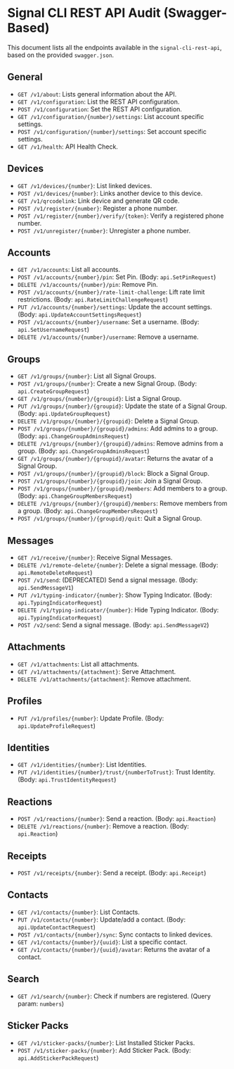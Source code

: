 # Signal CLI REST API Audit (Swagger-Based)

This document lists all the endpoints available in the `signal-cli-rest-api`, based on the provided `swagger.json`.

## General

- `GET /v1/about`: Lists general information about the API.
- `GET /v1/configuration`: List the REST API configuration.
- `POST /v1/configuration`: Set the REST API configuration.
- `GET /v1/configuration/{number}/settings`: List account specific settings.
- `POST /v1/configuration/{number}/settings`: Set account specific settings.
- `GET /v1/health`: API Health Check.

## Devices

- `GET /v1/devices/{number}`: List linked devices.
- `POST /v1/devices/{number}`: Links another device to this device.
- `GET /v1/qrcodelink`: Link device and generate QR code.
- `POST /v1/register/{number}`: Register a phone number.
- `POST /v1/register/{number}/verify/{token}`: Verify a registered phone number.
- `POST /v1/unregister/{number}`: Unregister a phone number.

## Accounts

- `GET /v1/accounts`: List all accounts.
- `POST /v1/accounts/{number}/pin`: Set Pin. (Body: `api.SetPinRequest`)
- `DELETE /v1/accounts/{number}/pin`: Remove Pin.
- `POST /v1/accounts/{number}/rate-limit-challenge`: Lift rate limit restrictions. (Body: `api.RateLimitChallengeRequest`)
- `PUT /v1/accounts/{number}/settings`: Update the account settings. (Body: `api.UpdateAccountSettingsRequest`)
- `POST /v1/accounts/{number}/username`: Set a username. (Body: `api.SetUsernameRequest`)
- `DELETE /v1/accounts/{number}/username`: Remove a username.

## Groups

- `GET /v1/groups/{number}`: List all Signal Groups.
- `POST /v1/groups/{number}`: Create a new Signal Group. (Body: `api.CreateGroupRequest`)
- `GET /v1/groups/{number}/{groupid}`: List a Signal Group.
- `PUT /v1/groups/{number}/{groupid}`: Update the state of a Signal Group. (Body: `api.UpdateGroupRequest`)
- `DELETE /v1/groups/{number}/{groupid}`: Delete a Signal Group.
- `POST /v1/groups/{number}/{groupid}/admins`: Add admins to a group. (Body: `api.ChangeGroupAdminsRequest`)
- `DELETE /v1/groups/{number}/{groupid}/admins`: Remove admins from a group. (Body: `api.ChangeGroupAdminsRequest`)
- `GET /v1/groups/{number}/{groupid}/avatar`: Returns the avatar of a Signal Group.
- `POST /v1/groups/{number}/{groupid}/block`: Block a Signal Group.
- `POST /v1/groups/{number}/{groupid}/join`: Join a Signal Group.
- `POST /v1/groups/{number}/{groupid}/members`: Add members to a group. (Body: `api.ChangeGroupMembersRequest`)
- `DELETE /v1/groups/{number}/{groupid}/members`: Remove members from a group. (Body: `api.ChangeGroupMembersRequest`)
- `POST /v1/groups/{number}/{groupid}/quit`: Quit a Signal Group.

## Messages

- `GET /v1/receive/{number}`: Receive Signal Messages.
- `DELETE /v1/remote-delete/{number}`: Delete a signal message. (Body: `api.RemoteDeleteRequest`)
- `POST /v1/send`: (DEPRECATED) Send a signal message. (Body: `api.SendMessageV1`)
- `PUT /v1/typing-indicator/{number}`: Show Typing Indicator. (Body: `api.TypingIndicatorRequest`)
- `DELETE /v1/typing-indicator/{number}`: Hide Typing Indicator. (Body: `api.TypingIndicatorRequest`)
- `POST /v2/send`: Send a signal message. (Body: `api.SendMessageV2`)

## Attachments

- `GET /v1/attachments`: List all attachments.
- `GET /v1/attachments/{attachment}`: Serve Attachment.
- `DELETE /v1/attachments/{attachment}`: Remove attachment.

## Profiles

- `PUT /v1/profiles/{number}`: Update Profile. (Body: `api.UpdateProfileRequest`)

## Identities

- `GET /v1/identities/{number}`: List Identities.
- `PUT /v1/identities/{number}/trust/{numberToTrust}`: Trust Identity. (Body: `api.TrustIdentityRequest`)

## Reactions

- `POST /v1/reactions/{number}`: Send a reaction. (Body: `api.Reaction`)
- `DELETE /v1/reactions/{number}`: Remove a reaction. (Body: `api.Reaction`)

## Receipts

- `POST /v1/receipts/{number}`: Send a receipt. (Body: `api.Receipt`)

## Contacts

- `GET /v1/contacts/{number}`: List Contacts.
- `PUT /v1/contacts/{number}`: Update/add a contact. (Body: `api.UpdateContactRequest`)
- `POST /v1/contacts/{number}/sync`: Sync contacts to linked devices.
- `GET /v1/contacts/{number}/{uuid}`: List a specific contact.
- `GET /v1/contacts/{number}/{uuid}/avatar`: Returns the avatar of a contact.

## Search

- `GET /v1/search/{number}`: Check if numbers are registered. (Query param: `numbers`)

## Sticker Packs

- `GET /v1/sticker-packs/{number}`: List Installed Sticker Packs.
- `POST /v1/sticker-packs/{number}`: Add Sticker Pack. (Body: `api.AddStickerPackRequest`)
